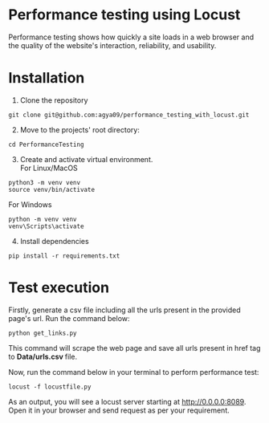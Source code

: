 # Performance testing using Locust

Performance testing shows how quickly a site loads in a web browser and the quality of the website's interaction, reliability, and usability.


# Installation 

1. Clone the repository 
```
git clone git@github.com:agya09/performance_testing_with_locust.git
```
2. Move to the projects' root directory:
```
cd PerformanceTesting
```
3. Create and activate virtual environment. <br>
For Linux/MacOS

```
python3 -m venv venv
source venv/bin/activate
```

For Windows
```
python -m venv venv
venv\Scripts\activate
```

4. Install dependencies

```
pip install -r requirements.txt
```

# Test execution

Firstly, generate a csv file including all the urls present in the provided page's url. Run the command below:

```
python get_links.py
```

This command will scrape the web page and save all urls present in href tag to <b> Data/urls.csv </b> file.

Now, run the command below in your terminal to perform performance test:
```
locust -f locustfile.py 
```
As an output, you will see a locust server starting at  http://0.0.0.0:8089. Open it in your browser and send request as per your requirement.

